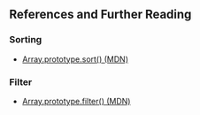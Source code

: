 ## References and Further Reading

### Sorting

- [Array.prototype.sort() (MDN)](https://developer.mozilla.org/en-US/docs/Web/JavaScript/Reference/Global_Objects/Array/sort)

### Filter

- [Array.prototype.filter() (MDN)](https://developer.mozilla.org/en-US/docs/Web/JavaScript/Reference/Global_Objects/Array/filter)
